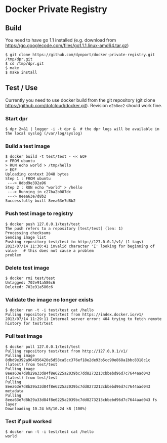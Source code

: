 # Docker Private Registry

## Build

You need to have go 1.1 installed (e.g. download from https://go.googlecode.com/files/go1.1.1.linux-amd64.tar.gz)

    $ git clone https://github.com/dynport/docker-private-registry.git /tmp/dpr.git
    $ cd /tmp/dpr.git
    $ make
    $ make install

## Test / Use

Currently you need to use docker build from the git repository (git clone https://github.com/dotcloud/docker.git).
Revision `e2b8ee2` should work fine.

### Start dpr

    $ dpr 2>&1 | logger -i -t dpr &  # the dpr logs will be available in the local syslog (/var/log/syslog)

### Build a test image

    $ docker build -t test/test - << EOF
    > FROM ubuntu
    > RUN echo world > /tmp/hello
    > EOF
    Uploading context 2048 bytes
    Step 1 : FROM ubuntu
     ---> 8dbd9e392a96
    Step 2 : RUN echo "world" > /hello
     ---> Running in c27ba2b087dc
     ---> 8eea63e7d8b2
    Successfully built 8eea63e7d8b2

### Push test image to registry

    $ docker push 127.0.0.1/test/test
    The push refers to a repository [test/test] (len: 1)
    Processing checksums
    Sending image list
    Pushing repository test/test to http://127.0.0.1/v1/ (1 tags)
    2013/07/14 11:30:41 invalid character 'I' looking for beginning of value   # this does not cause a problem
    problem

### Delete test image

    $ docker rmi test/test
    Untagged: 702e91a586c6
    Deleted: 702e91a586c6

### Validate the image no longer exists

    $ docker run -t -i test/test cat /hello
    Pulling repository test/test from https://index.docker.io/v1/
    2013/07/14 11:29:11 Internal server error: 404 trying to fetch remote history for test/test

### Pull test image

    $ docker pull 127.0.0.1/test/test
    Pulling repository test/test from http://127.0.0.1/v1/
    Pulling image 8dbd9e392a964056420e5d58ca5cc376ef18e2de93b5cc90e868a1bbc8318c1c (latest) from test/test
    Pulling image 8eea63e7d8b29a33d84f8e6225a2039bc7dd8273213cbbebd96d7c7644aad043 (latest) from test/test
    Pulling 8eea63e7d8b29a33d84f8e6225a2039bc7dd8273213cbbebd96d7c7644aad043 metadata
    Pulling 8eea63e7d8b29a33d84f8e6225a2039bc7dd8273213cbbebd96d7c7644aad043 fs layer
    Downloading 10.24 kB/10.24 kB (100%)

### Test if pull worked

    $ docker run -t -i test/test cat /hello
    world
